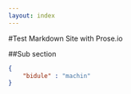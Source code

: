 ```yaml
---
layout: index
---
```


#Test Markdown Site with Prose.io

##Sub section

```json
{
	"bidule" : "machin"
}
```
